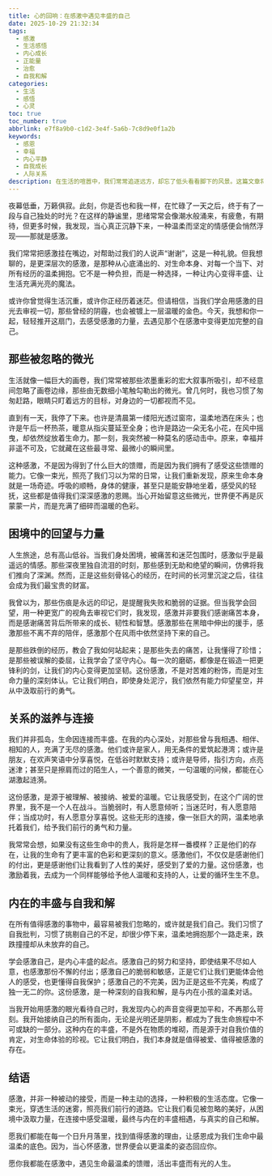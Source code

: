 ```yaml
---
title: 心的回响：在感激中遇见丰盛的自己
date: 2025-10-29 21:32:34
tags:
  - 感激
  - 生活感悟
  - 内心成长
  - 正能量
  - 治愈
  - 自我和解
categories:
  - 生活
  - 感悟
  - 心灵
toc: true
toc_number: true
abbrlink: e7f8a9b0-c1d2-3e4f-5a6b-7c8d9e0f1a2b
keywords:
  - 感恩
  - 幸福
  - 内心平静
  - 自我成长
  - 人际关系
description: 在生活的喧嚣中，我们常常追逐远方，却忘了低头看看脚下的风景。这篇文章将带你走进感激的深处，感受那些被忽略的微光，如何在困境中给予我们力量，又如何在人际连接中滋养我们的灵魂，最终引领我们与内在的丰盛相遇，与真实的自己和解。这是一场关于心的回响，一次温柔而坚定的自我疗愈之旅。
---
```


夜幕低垂，万籁俱寂。此刻，你是否也和我一样，在忙碌了一天之后，终于有了一段与自己独处的时光？在这样的静谧里，思绪常常会像潮水般涌来，有疲惫，有期待，但更多时候，我发现，当心真正沉静下来，一种温柔而坚定的情感便会悄然浮现——那就是感激。

我们常常把感激挂在嘴边，对帮助过我们的人说声“谢谢”，这是一种礼貌。但我想聊的，是更深层次的感激，是那种从心底涌出的、对生命本身、对每一个当下、对所有经历的温柔拥抱。它不是一种负担，而是一种选择，一种让内心变得丰盛、让生活充满光亮的魔法。

或许你曾觉得生活沉重，或许你正经历着迷茫。但请相信，当我们学会用感激的目光去审视一切，那些曾经的阴霾，也会被镀上一层温暖的金色。今天，我想和你一起，轻轻推开这扇门，去感受感激的力量，去遇见那个在感激中变得更加完整的自己。

## 那些被忽略的微光

生活就像一幅巨大的画卷，我们常常被那些浓墨重彩的宏大叙事所吸引，却不经意间忽略了画卷边缘，那些由无数细小笔触勾勒出的微光。曾几何时，我也习惯了匆匆赶路，眼睛只盯着远方的目标，对身边的一切都视而不见。

直到有一天，我停了下来。也许是清晨第一缕阳光透过窗帘，温柔地洒在床头；也许是午后一杯热茶，暖意从指尖蔓延至全身；也许是路边一朵无名小花，在风中摇曳，却依然绽放着生命力。那一刻，我突然被一种莫名的感动击中。原来，幸福并非遥不可及，它就藏在这些最寻常、最微小的瞬间里。

这种感激，不是因为得到了什么巨大的馈赠，而是因为我们拥有了感受这些馈赠的能力。它像一束光，照亮了我们习以为常的日常，让我们重新发现，原来生命本身就是一场奇迹。呼吸的顺畅，身体的健康，甚至只是能安静地坐着，感受风的轻抚，这些都是值得我们深深感激的恩赐。当心开始留意这些微光，世界便不再是灰蒙蒙一片，而是充满了细碎而温暖的色彩。

## 困境中的回望与力量

人生旅途，总有高山低谷。当我们身处困境，被痛苦和迷茫包围时，感激似乎是最遥远的情感。那些深夜里独自流泪的时刻，那些感到无助和绝望的瞬间，仿佛将我们推向了深渊。然而，正是这些刻骨铭心的经历，在时间的长河里沉淀之后，往往会成为我们最宝贵的财富。

我曾以为，那些伤痕是永远的印记，是提醒我失败和脆弱的证据。但当我学会回望，用一种更宽广的视角去审视它们时，我发现，感激并非要我们感谢痛苦本身，而是感谢痛苦背后所带来的成长、韧性和智慧。感激那些在黑暗中伸出的援手，感激那些不离不弃的陪伴，感激那个在风雨中依然坚持下来的自己。

是那些跌倒的经历，教会了我如何站起来；是那些失去的痛苦，让我懂得了珍惜；是那些被误解的委屈，让我学会了坚守内心。每一次的磨砺，都像是在锻造一把更锋利的剑，让我们的内心变得更加坚韧。这份感激，不是对苦难的粉饰，而是对生命力量的深刻体认。它让我们明白，即使身处泥泞，我们依然有能力仰望星空，并从中汲取前行的勇气。

## 关系的滋养与连接

我们并非孤岛，生命因连接而丰盛。在我的内心深处，对那些曾与我相遇、相伴、相知的人，充满了无尽的感激。他们或许是家人，用无条件的爱筑起港湾；或许是朋友，在欢声笑语中分享喜悦，在低谷时默默支持；或许是导师，指引方向，点亮迷津；甚至只是擦肩而过的陌生人，一个善意的微笑，一句温暖的问候，都能在心湖激起涟漪。

这份感激，是源于被理解、被接纳、被爱的温暖。它让我感受到，在这个广阔的世界里，我不是一个人在战斗。当脆弱时，有人愿意倾听；当迷茫时，有人愿意陪伴；当成功时，有人愿意分享喜悦。这些无形的连接，像一张巨大的网，温柔地承托着我们，给予我们前行的勇气和力量。

我常常会想，如果没有这些生命中的贵人，我将是怎样一番模样？正是他们的存在，让我的生命有了更丰富的色彩和更深刻的意义。感激他们，不仅仅是感谢他们的付出，更是感谢他们让我看到了人性的美好，感受到了爱的力量。这份感激，也激励着我，去成为一个同样能够给予他人温暖和支持的人，让爱的循环生生不息。

## 内在的丰盛与自我和解

在所有值得感激的事物中，最容易被我们忽略的，或许就是我们自己。我们习惯了自我批判，习惯了挑剔自己的不足，却很少停下来，温柔地拥抱那个一路走来，跌跌撞撞却从未放弃的自己。

学会感激自己，是内心丰盛的起点。感激自己的努力和坚持，即使结果不尽如人意，也感激那份不懈的付出；感激自己的脆弱和敏感，正是它们让我们更能体会他人的感受，也更懂得自我保护；感激自己的不完美，因为正是这些不完美，构成了独一无二的你。这份感激，是一种深刻的自我和解，是与内在小孩的温柔对话。

当我开始用感激的眼光看待自己时，我发现内心的声音变得更加平和，不再那么苛刻。我开始接纳自己的所有面向，无论是光明还是阴影，都成为了我生命旅程中不可或缺的一部分。这种内在的丰盛，不是外在物质的堆砌，而是源于对自我价值的肯定，对生命体验的珍视。它让我们明白，我们本身就是值得被爱、值得被感激的存在。

## 结语

感激，并非一种被动的接受，而是一种主动的选择，一种积极的生活态度。它像一束光，穿透生活的迷雾，照亮我们前行的道路。它让我们看见被忽略的美好，从困境中汲取力量，在连接中感受温暖，最终与内在的丰盛相遇，与真实的自己和解。

愿我们都能在每一个日升月落里，找到值得感激的理由，让感恩成为我们生命中最温柔的底色。因为，当心怀感激，世界便会以更温柔的姿态回应你。

愿你我都能在感激中，遇见生命最温柔的馈赠，活出丰盛而有光的人生。
